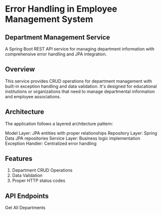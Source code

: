 # Error Handling in Employee Management System

## Department Management Service
A Spring Boot REST API service for managing department information with comprehensive error handling and JPA integration.

## Overview
This service provides CRUD operations for department management with built-in exception handling and data validation. It's designed for educational institutions or organizations that need to manage departmental information and employee associations.

## Architecture
The application follows a layered architecture pattern:

Model Layer: JPA entities with proper relationships
Repository Layer: Spring Data JPA repositories
Service Layer: Business logic implementation
Exception Handler: Centralized error handling

## Features
1. Department CRUD Operations
2. Data Validation
3. Proper HTTP status codes

## API Endpoints
   Get All Departments
         

   
